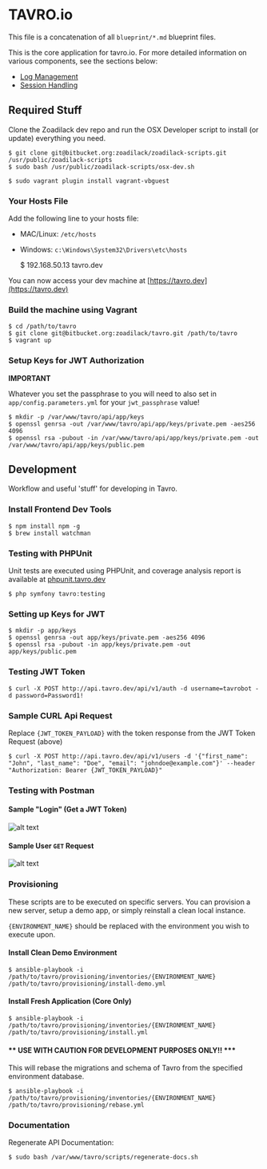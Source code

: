 # TAVRO.io

This file is a concatenation of all `blueprint/*.md` blueprint files.

This is the core application for tavro.io. For more detailed information on various components, see the sections below:

* [Log Management](https://logentries.com/app/63de346d#/log/bac80635/?last=Last%2020%20Mins&log_q=)
* [Session Handling]()

## Required Stuff

Clone the Zoadilack dev repo and run the OSX Developer script to install (or update) everything you need.

    $ git clone git@bitbucket.org:zoadilack/zoadilack-scripts.git /usr/public/zoadilack-scripts
    $ sudo bash /usr/public/zoadilack-scripts/osx-dev.sh
    
    $ sudo vagrant plugin install vagrant-vbguest

### Your Hosts File

Add the following line to your hosts file:

* MAC/Linux: `/etc/hosts`
* Windows: `c:\Windows\System32\Drivers\etc\hosts`

    $ 192.168.50.13      tavro.dev

You can now access your dev machine at [https://tavro.dev](https://tavro.dev)

### Build the machine using Vagrant

    $ cd /path/to/tavro
    $ git clone git@bitbucket.org:zoadilack/tavro.git /path/to/tavro
    $ vagrant up

### Setup Keys for JWT Authorization

**IMPORTANT** 

Whatever you set the passphrase to you will need to also set in `app/config.parameters.yml` for your `jwt_passphrase` value!

    $ mkdir -p /var/www/tavro/api/app/keys
    $ openssl genrsa -out /var/www/tavro/api/app/keys/private.pem -aes256 4096
    $ openssl rsa -pubout -in /var/www/tavro/api/app/keys/private.pem -out /var/www/tavro/api/app/keys/public.pem

## Development

Workflow and useful 'stuff' for developing in Tavro.

### Install Frontend Dev Tools

    $ npm install npm -g
    $ brew install watchman

### Testing with PHPUnit

Unit tests are executed using PHPUnit, and coverage analysis report is available at [phpunit.tavro.dev](http://phpunit.tavro.dev)

    $ php symfony tavro:testing
    
### Setting up Keys for JWT

    $ mkdir -p app/keys
    $ openssl genrsa -out app/keys/private.pem -aes256 4096
    $ openssl rsa -pubout -in app/keys/private.pem -out app/keys/public.pem
    
### Testing JWT Token

    $ curl -X POST http://api.tavro.dev/api/v1/auth -d username=tavrobot -d password=Password1!

### Sample CURL Api Request

Replace `{JWT_TOKEN_PAYLOAD}` with the token response from the JWT Token Request (above)

    $ curl -X POST http://api.tavro.dev/api/v1/users -d '{"first_name": "John", "last_name": "Doe", "email": "johndoe@example.com"}' --header "Authorization: Bearer {JWT_TOKEN_PAYLOAD}"

### Testing with Postman

#### Sample "Login" (Get a JWT Token)
![alt text](http://i.imgur.com/LJ5PfHz.png "Postman Auth Request")

#### Sample User `GET` Request
![alt text](http://i.imgur.com/UGzBx0V.png "Postman User Request")

### Provisioning

These scripts are to be executed on specific servers. You can provision a new server, setup a demo app, or simply reinstall a clean local instance.

`{ENVIRONMENT_NAME}` should be replaced with the environment you wish to execute upon.

#### Install Clean Demo Environment

    $ ansible-playbook -i /path/to/tavro/provisioning/inventories/{ENVIRONMENT_NAME} /path/to/tavro/provisioning/install-demo.yml

#### Install Fresh Application (Core Only)

    $ ansible-playbook -i /path/to/tavro/provisioning/inventories/{ENVIRONMENT_NAME} /path/to/tavro/provisioning/install.yml

#### ** USE WITH CAUTION FOR DEVELOPMENT PURPOSES ONLY!! ***

This will rebase the migrations and schema of Tavro from the specified environment database.

    $ ansible-playbook -i /path/to/tavro/provisioning/inventories/{ENVIRONMENT_NAME} /path/to/tavro/provisioning/rebase.yml
    
### Documentation

Regenerate API Documentation:

    $ sudo bash /var/www/tavro/scripts/regenerate-docs.sh
